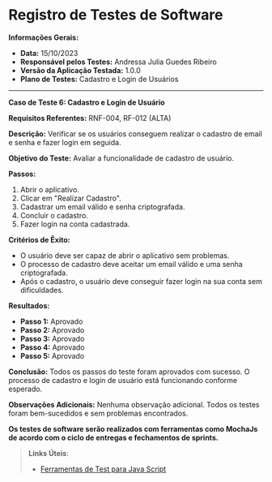 # Registro de Testes de Software

**Informações Gerais:**
- **Data:** 15/10/2023
- **Responsável pelos Testes:** Andressa Julia Guedes Ribeiro
- **Versão da Aplicação Testada:** 1.0.0
- **Plano de Testes:** Cadastro e Login de Usuários

---

**Caso de Teste 6: Cadastro e Login de Usuário**

**Requisitos Referentes:** RNF-004, RF-012 (ALTA)

**Descrição:**
Verificar se os usuários conseguem realizar o cadastro de email e senha e fazer login em seguida.

**Objetivo do Teste:**
Avaliar a funcionalidade de cadastro de usuário.

**Passos:**
1. Abrir o aplicativo.
2. Clicar em "Realizar Cadastro".
3. Cadastrar um email válido e senha criptografada.
4. Concluir o cadastro.
5. Fazer login na conta cadastrada.

**Critérios de Êxito:**
- O usuário deve ser capaz de abrir o aplicativo sem problemas.
- O processo de cadastro deve aceitar um email válido e uma senha criptografada.
- Após o cadastro, o usuário deve conseguir fazer login na sua conta sem dificuldades.

**Resultados:**
- **Passo 1:** Aprovado
- **Passo 2:** Aprovado
- **Passo 3:** Aprovado
- **Passo 4:** Aprovado
- **Passo 5:** Aprovado

**Conclusão:**
Todos os passos do teste foram aprovados com sucesso. O processo de cadastro e login de usuário está funcionando conforme esperado.

**Observações Adicionais:**
Nenhuma observação adicional. Todos os testes foram bem-sucedidos e sem problemas encontrados.

**Os testes de software serão realizados com ferramentas como MochaJs de acordo com o ciclo de entregas e fechamentos de sprints.**

> **Links Úteis**:
> - [Ferramentas de Test para Java Script](https://geekflare.com/javascript-unit-testing/)

